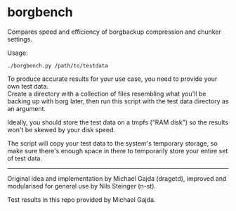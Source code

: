 borgbench
=========

Compares speed and efficiency of borgbackup compression and chunker settings.

Usage:

    ./borgbench.py /path/to/testdata

To produce accurate results for your use case, you need to provide your own
test data.  
Create a directory with a collection of files resembling what you'll be backing
up with borg later, then run this script with the test data directory as an
argument.

Ideally, you should store the test data on a tmpfs ("RAM disk") so the results
won't be skewed by your disk speed.

The script will copy your test data to the system's temporary storage, so make
sure there's enough space in there to temporarily store your entire set of test
data.

---

Original idea and implementation by Michael Gajda (dragetd), improved and
modularised for general use by Nils Steinger (n-st).

Test results in this repo provided by Michael Gajda.
